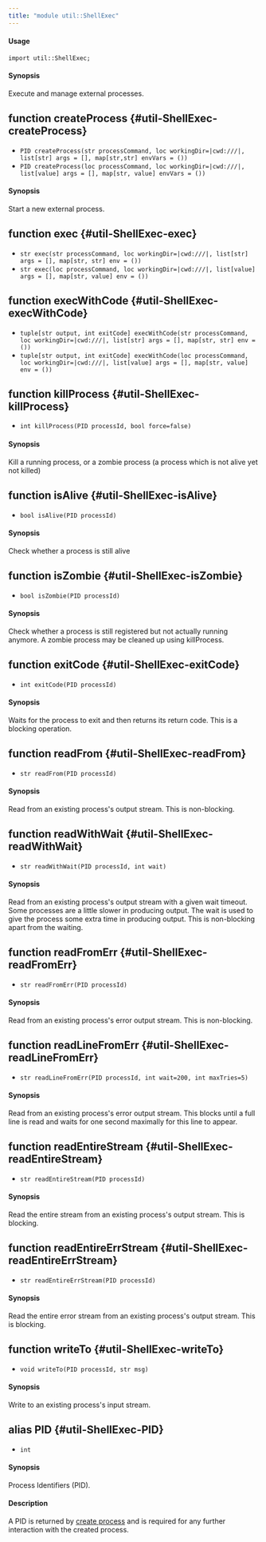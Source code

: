 ```yaml
---
title: "module util::ShellExec"
---
```


#### Usage

`import util::ShellExec;`

#### Synopsis

Execute and manage external processes.


## function createProcess {#util-ShellExec-createProcess}

* ``PID createProcess(str processCommand, loc workingDir=|cwd:///|, list[str] args = [], map[str,str] envVars = ())``
* ``PID createProcess(loc processCommand, loc workingDir=|cwd:///|, list[value] args = [], map[str, value] envVars = ())``

#### Synopsis

Start a new external process.

## function exec {#util-ShellExec-exec}

* ``str exec(str processCommand, loc workingDir=|cwd:///|, list[str] args = [], map[str, str] env = ())``
* ``str exec(loc processCommand, loc workingDir=|cwd:///|, list[value] args = [], map[str, value] env = ())``

## function execWithCode {#util-ShellExec-execWithCode}

* ``tuple[str output, int exitCode] execWithCode(str processCommand, loc workingDir=|cwd:///|, list[str] args = [], map[str, str] env = ())``
* ``tuple[str output, int exitCode] execWithCode(loc processCommand, loc workingDir=|cwd:///|, list[value] args = [], map[str, value] env = ())``

## function killProcess {#util-ShellExec-killProcess}

* ``int killProcess(PID processId, bool force=false)``

#### Synopsis

Kill a running process, or a zombie process (a process which is not alive yet not killed)

## function isAlive {#util-ShellExec-isAlive}

* ``bool isAlive(PID processId)``

#### Synopsis

Check whether a process is still alive

## function isZombie {#util-ShellExec-isZombie}

* ``bool isZombie(PID processId)``

#### Synopsis

Check whether a process is still registered but not actually running anymore. A zombie process may be cleaned up using killProcess.

## function exitCode {#util-ShellExec-exitCode}

* ``int exitCode(PID processId)``

#### Synopsis

Waits for the process to exit and then returns its return code. This is a blocking operation.

## function readFrom {#util-ShellExec-readFrom}

* ``str readFrom(PID processId)``

#### Synopsis

Read from an existing process's output stream. This is non-blocking.

## function readWithWait {#util-ShellExec-readWithWait}

* ``str readWithWait(PID processId, int wait)``

#### Synopsis

Read from an existing process's output stream with a given wait timeout. Some processes are a little slower in producing output. The wait is used to give the process some extra time in producing output. This is non-blocking apart from the waiting.

## function readFromErr {#util-ShellExec-readFromErr}

* ``str readFromErr(PID processId)``

#### Synopsis

Read from an existing process's error output stream. This is non-blocking.

## function readLineFromErr {#util-ShellExec-readLineFromErr}

* ``str readLineFromErr(PID processId, int wait=200, int maxTries=5)``

#### Synopsis

Read from an existing process's error output stream. This blocks until a full line is read and waits for one second maximally for this line to appear.

## function readEntireStream {#util-ShellExec-readEntireStream}

* ``str readEntireStream(PID processId)``

#### Synopsis

Read the entire stream from an existing process's output stream. This is blocking.

## function readEntireErrStream {#util-ShellExec-readEntireErrStream}

* ``str readEntireErrStream(PID processId)``

#### Synopsis

Read the entire error stream from an existing process's output stream. This is blocking.

## function writeTo {#util-ShellExec-writeTo}

* ``void writeTo(PID processId, str msg)``

#### Synopsis

Write to an existing process's input stream.

## alias PID {#util-ShellExec-PID}

* `int`

#### Synopsis

Process Identifiers (PID).

#### Description


A PID is returned by [create process](../../Library/util/ShellExec.md#util::ShellExec-createProcess) and is required for any further interaction with the created process.

